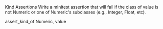Kind Assertions
Write a minitest assertion that will fail if the class of value is not Numeric or one of Numeric's subclasses (e.g., Integer, Float, etc).

assert_kind_of Numeric, value
